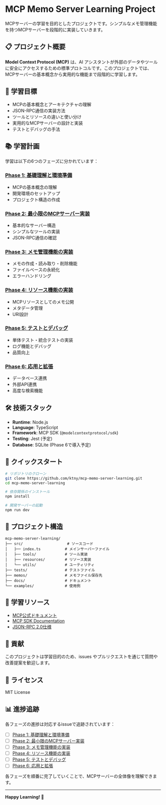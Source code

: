 # MCP Memo Server Learning Project

MCPサーバーの学習を目的としたプロジェクトです。シンプルなメモ管理機能を持つMCPサーバーを段階的に実装していきます。

## 📋 プロジェクト概要

**Model Context Protocol (MCP)** は、AI アシスタントが外部のデータやツールに安全にアクセスするための標準プロトコルです。このプロジェクトでは、MCPサーバーの基本概念から実用的な機能まで段階的に学習します。

## 🎯 学習目標

- MCPの基本概念とアーキテクチャの理解
- JSON-RPC通信の実装方法
- ツールとリソースの違いと使い分け
- 実用的なMCPサーバーの設計と実装
- テストとデバッグの手法

## 📚 学習計画

学習は以下の6つのフェーズに分かれています：

### [Phase 1: 基礎理解と環境準備](../../issues/1)
- MCPの基本概念の理解
- 開発環境のセットアップ
- プロジェクト構造の作成

### [Phase 2: 最小限のMCPサーバー実装](../../issues/2)
- 基本的なサーバー構造
- シンプルなツールの実装
- JSON-RPC通信の確認

### [Phase 3: メモ管理機能の実装](../../issues/3)
- メモの作成・読み取り・削除機能
- ファイルベースの永続化
- エラーハンドリング

### [Phase 4: リソース機能の実装](../../issues/4)
- MCPリソースとしてのメモ公開
- メタデータ管理
- URI設計

### [Phase 5: テストとデバッグ](../../issues/5)
- 単体テスト・統合テストの実装
- ログ機能とデバッグ
- 品質向上

### [Phase 6: 応用と拡張](../../issues/6)
- データベース連携
- 外部API連携
- 高度な検索機能

## 🛠️ 技術スタック

- **Runtime**: Node.js
- **Language**: TypeScript
- **Framework**: MCP SDK (`@modelcontextprotocol/sdk`)
- **Testing**: Jest (予定)
- **Database**: SQLite (Phase 6で導入予定)

## 🚀 クイックスタート

```bash
# リポジトリのクローン
git clone https://github.com/ktny/mcp-memo-server-learning.git
cd mcp-memo-server-learning

# 依存関係のインストール
npm install

# 開発サーバーの起動
npm run dev
```

## 📁 プロジェクト構造

```
mcp-memo-server-learning/
├── src/                    # ソースコード
│   ├── index.ts           # メインサーバーファイル
│   ├── tools/             # ツール実装
│   ├── resources/         # リソース実装
│   └── utils/             # ユーティリティ
├── tests/                 # テストファイル
├── memos/                 # メモファイル保存先
├── docs/                  # ドキュメント
└── examples/              # 使用例
```

## 📖 学習リソース

- [MCP公式ドキュメント](https://modelcontextprotocol.io/)
- [MCP SDK Documentation](https://github.com/modelcontextprotocol/typescript-sdk)
- [JSON-RPC 2.0仕様](https://www.jsonrpc.org/specification)

## 🤝 貢献

このプロジェクトは学習目的のため、issues やプルリクエストを通じて質問や改善提案を歓迎します。

## 📄 ライセンス

MIT License

## 📊 進捗追跡

各フェーズの進捗は対応するissueで追跡されています：

- [ ] [Phase 1: 基礎理解と環境準備](../../issues/1)
- [ ] [Phase 2: 最小限のMCPサーバー実装](../../issues/2)  
- [ ] [Phase 3: メモ管理機能の実装](../../issues/3)
- [ ] [Phase 4: リソース機能の実装](../../issues/4)
- [ ] [Phase 5: テストとデバッグ](../../issues/5)
- [ ] [Phase 6: 応用と拡張](../../issues/6)

各フェーズを順番に完了していくことで、MCPサーバーの全体像を理解できます。

---

**Happy Learning! 🎉**